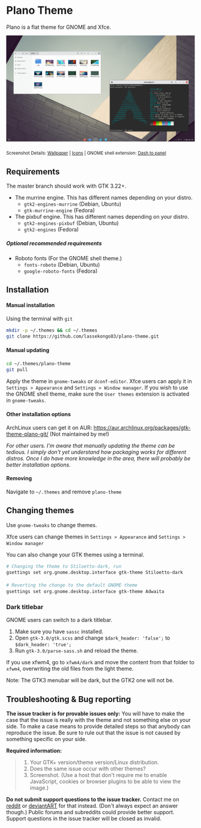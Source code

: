 # Plano Theme
Plano is a flat theme for GNOME and Xfce.

![Plano theme](plano.png?raw=true)

<sub>Screenshot Details: [Wallpaper](http://memovaslg.deviantart.com/art/Alone-353235628) | [Icons](https://github.com/snwh/paper-icon-theme) | GNOME shell extension: [Dash to panel](https://github.com/jderose9/dash-to-panel)</sub>

## Requirements
The master branch should work with GTK 3.22+.

* The murrine engine. This has different names depending on your distro.
  * `gtk2-engines-murrine` (Debian, Ubuntu)
  * `gtk-murrine-engine` (Fedora)
* The pixbuf engine. This has different names depending on your distro.
  * `gtk2-engines-pixbuf` (Debian, Ubuntu)
  * `gtk2-engines` (Fedora)

##### Optional recommended requirements
* Roboto fonts (For the GNOME shell theme.)
  * `fonts-roboto` (Debian, Ubuntu)
  * `google-roboto-fonts` (Fedora)

## Installation

#### Manual installation
Using the terminal with `git`
```bash
mkdir -p ~/.themes && cd ~/.themes
git clone https://github.com/lassekongo83/plano-theme.git
```

#### Manual updating
```bash
cd ~/.themes/plano-theme
git pull
```

Apply the theme in `gnome-tweaks` or `dconf-editor`. Xfce users can apply it in `Settings > Appearance` and `Settings > Window manager`. If you wish to use the GNOME shell theme, make sure the `User themes` extension is activated in `gnome-tweaks`.

#### Other installation options
ArchLinux users can get it on AUR: https://aur.archlinux.org/packages/gtk-theme-plano-git/ (Not maintained by me!)

*For other users. I'm aware that manually updating the theme can be tedious. I simply don't yet understand how packaging works for different distros. Once I do have more knowledge in the area, there will probably be better installation options.*

#### Removing
Navigate to `~/.themes` and remove `plano-theme`

## Changing themes
Use `gnome-tweaks` to change themes.

Xfce users can change themes in `Settings > Appearance` and `Settings > Window manager`

You can also change your GTK themes using a terminal.

```bash
# Changing the theme to Stiloetto-dark, run
gsettings set org.gnome.desktop.interface gtk-theme Stiloetto-dark

# Reverting the change to the default GNOME theme
gsettings set org.gnome.desktop.interface gtk-theme Adwaita
```

### Dark titlebar
GNOME users can switch to a dark titlebar.
1. Make sure you have `sassc` installed.
2. Open `gtk-3.0/gtk.scss` and change `$dark_header: 'false';` to `$dark_header: 'true';`
3. Run `gtk-3.0/parse-sass.sh` and reload the theme.

If you use xfwm4, go to `xfwm4/dark` and move the content from that folder to `xfwm4`, overwriting the old files from the light theme.

Note: The GTK3 menubar will be dark, but the GTK2 one will not be.

## Troubleshooting & Bug reporting
**The issue tracker is for provable issues only:** You will have to make the case that the issue is really with the theme and not something else on your side. To make a case means to provide detailed steps so that anybody can reproduce the issue. Be sure to rule out that the issue is not caused by something specific on your side.

**Required information:**
> 1. Your GTK+ version/theme version/Linux distribution.
> 2. Does the same issue occur with other themes?
> 3. Screenshot. (Use a host that don't require me to enable JavaScript, cookies or browser plugins to be able to view the image.)

**Do not submit support questions to the issue tracker.** Contact me on [reddit](https://www.reddit.com/user/Frellwit/) or [deviantART](http://lassekongo83.deviantart.com) for that instead. (Don't always expect an answer though.) Public forums and subreddits could provide better support. Support questions in the issue tracker will be closed as invalid.
